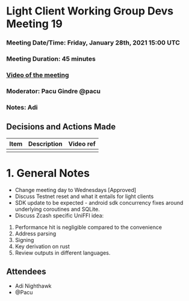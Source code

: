 # Light Client Working Group Devs Meeting 19
### Meeting Date/Time: Friday, January 28th, 2021 15:00 UTC
### Meeting Duration: 45 minutes
### [Video of the meeting](not-recorded)
### Moderator: Pacu Gindre @pacu
### Notes: Adi

## Decisions and Actions Made
| Item | Description | Video ref |
| ------------- | ----------- | --------- |
| | ||

# 1. General Notes
- Change meeting day to Wednesdays [Approved]
- Discuss Testnet reset and what it entails for light clients
- SDK update to be expected - android sdk concurrency fixes around underlying coroutines and SQLite.
- Discuss Zcash specific UniFFI idea:
 1. Performance hit is negligible compared to the convenience
 2. Address parsing
 3. Signing 
 4. Key derivation on rust
 5. Review outputs in different languages.
## Attendees
* Adi Nighthawk
* @Pacu
